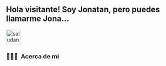   ### <h2> Hola visitante! Soy Jonatan, pero puedes llamarme Jona...</h2>
<img alt="saludanding" src="https://varuu09.github.io/images/profDisp.gif" width='40' align="center"/>

### 👨🏻‍💻 &nbsp;Acerca de mi
<!--
**JonatanLeti/JonatanLeti** is a ✨ _special_ ✨ repository because its `README.md` (this file) appears on your GitHub profile.

Here are some ideas to get you started:

- 🔭 I’m currently working on ...
- 🌱 I’m currently learning ...
- 👯 I’m looking to collaborate on ...
- 🤔 I’m looking for help with ...
- 💬 Ask me about ...
- 📫 How to reach me: ...
- 😄 Pronouns: ...
- ⚡ Fun fact: ...
-->

